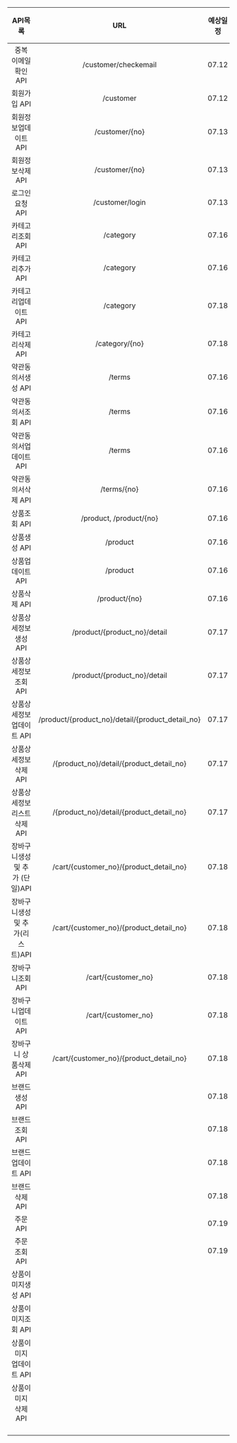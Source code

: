 |             API목록             |                       URL                        | 예상일정 | 예상소요시간 | 개발일정 | 개발시간 | 작업결과서                                                   |
| :-----------------------------: | :----------------------------------------------: | :------: | ------------ | :------: | -------- | ------------------------------------------------------------ |
|      중복 이메일 확인 API       |               /customer/checkemail               |  07.12   | 1h           |  07.12   | 1h       | [LINK](https://github.com/MaximSungmo/cafe24_shoppingmall_project/blob/master/API_Swagger/API_%EC%9E%91%EC%97%85%EA%B2%B0%EA%B3%BC/%EC%A4%91%EB%B3%B5%20%EC%9D%B4%EB%A9%94%EC%9D%BC%20%ED%99%95%EC%9D%B8%20API(customercheckemail).md) |
|          회원가입 API           |                    /customer                     |  07.12   | 1h           |  07.12   | 2h       | [LINK](https://github.com/MaximSungmo/cafe24_shoppingmall_project/blob/master/API_Swagger/API_%EC%9E%91%EC%97%85%EA%B2%B0%EA%B3%BC/%ED%9A%8C%EC%9B%90%EA%B0%80%EC%9E%85%20API(customercheckemail).md) |
|      회원정보업데이트 API       |                  /customer/{no}                  |  07.13   | 1h           |          |          | [LINK](https://github.com/MaximSungmo/cafe24_shoppingmall_project/blob/master/API_Swagger/API_%EC%9E%91%EC%97%85%EA%B2%B0%EA%B3%BC/%ED%9A%8C%EC%9B%90%EC%A0%95%EB%B3%B4%EC%97%85%EB%8D%B0%EC%9D%B4%ED%8A%B8%20API(customer%7Bno%7D).md) |
|        회원정보삭제 API         |                  /customer/{no}                  |  07.13   | 1h           |  07.13   | 1h       | [LINK](https://github.com/MaximSungmo/cafe24_shoppingmall_project/blob/master/API_Swagger/API_%EC%9E%91%EC%97%85%EA%B2%B0%EA%B3%BC/%ED%9A%8C%EC%9B%90%EC%A0%95%EB%B3%B4%EC%82%AD%EC%A0%9C%20API(customer%7Bno%7D).md) |
|         로그인 요청 API         |                 /customer/login                  |  07.13   | 0.5h         |  07.13   | 2h       | [LINK](https://github.com/MaximSungmo/cafe24_shoppingmall_project/blob/master/API_Swagger/API_%EC%9E%91%EC%97%85%EA%B2%B0%EA%B3%BC/%EB%A1%9C%EA%B7%B8%EC%9D%B8%20API(v1apilogin).md) |
|        카테고리조회 API         |                    /category                     |  07.16   | 0.5h         |  07.16   | 0.5h     | [LINK](https://github.com/MaximSungmo/cafe24_shoppingmall_project/blob/master/API_Swagger/API_%EC%9E%91%EC%97%85%EA%B2%B0%EA%B3%BC/%EC%B9%B4%ED%85%8C%EA%B3%A0%EB%A6%AC%EC%A1%B0%ED%9A%8C%20API(category).md) |
|        카테고리추가 API         |                    /category                     |  07.16   | 0.5h         |  07.16   | 0.5h     | [LINK](https://github.com/MaximSungmo/cafe24_shoppingmall_project/blob/master/API_Swagger/API_%EC%9E%91%EC%97%85%EA%B2%B0%EA%B3%BC/%EC%B9%B4%ED%85%8C%EA%B3%A0%EB%A6%AC%EC%B6%94%EA%B0%80%20API(category).md) |
|      카테고리업데이트 API       |                    /category                     |  07.18   | 0.5h         |  07.18   | 0.5h     | [LINK](https://github.com/MaximSungmo/cafe24_shoppingmall_project/blob/master/API_Swagger/API_%EC%9E%91%EC%97%85%EA%B2%B0%EA%B3%BC/%EC%B9%B4%ED%85%8C%EA%B3%A0%EB%A6%AC%EC%97%85%EB%8D%B0%EC%9D%B4%ED%8A%B8%20API(category).md) |
|        카테고리삭제 API         |                  /category/{no}                  |  07.18   | 0.5h         |  07.18   | 0.5h     | [LINK](https://github.com/MaximSungmo/cafe24_shoppingmall_project/blob/master/API_Swagger/API_%EC%9E%91%EC%97%85%EA%B2%B0%EA%B3%BC/%EC%B9%B4%ED%85%8C%EA%B3%A0%EB%A6%AC%EC%82%AD%EC%A0%9C%20API(category%7Bno%7D).md) |
|       약관동의서생성 API        |                      /terms                      |  07.16   | 0.5h         |  07.16   | 0.5h     | [LINK](https://github.com/MaximSungmo/cafe24_shoppingmall_project/blob/master/API_Swagger/API_%EC%9E%91%EC%97%85%EA%B2%B0%EA%B3%BC/%EC%95%BD%EA%B4%80%EB%8F%99%EC%9D%98%EC%84%9C%EC%83%9D%EC%84%B1%20API(v1apiterms).md) |
|       약관동의서조회 API        |                      /terms                      |  07.16   | 0.5h         |  07.16   | 0.5h     | [LINK](https://github.com/MaximSungmo/cafe24_shoppingmall_project/blob/master/API_Swagger/API_%EC%9E%91%EC%97%85%EA%B2%B0%EA%B3%BC/%EC%95%BD%EA%B4%80%EB%8F%99%EC%9D%98%EC%84%9C%EC%A1%B0%ED%9A%8C%20API(apiterms).md) |
|     약관동의서업데이트 API      |                      /terms                      |  07.16   | 0.5h         |  07.16   | 0.5h     | [LINK](https://github.com/MaximSungmo/cafe24_shoppingmall_project/blob/master/API_Swagger/API_%EC%9E%91%EC%97%85%EA%B2%B0%EA%B3%BC/%EC%95%BD%EA%B4%80%EB%8F%99%EC%9D%98%EC%84%9C%EC%97%85%EB%8D%B0%EC%9D%B4%ED%8A%B8%20API(apiterms%7Bno%7D).md) |
|       약관동의서삭제 API        |                   /terms/{no}                    |  07.16   | 0.5h         |  07.16   | 0.5h     | [LINK](https://github.com/MaximSungmo/cafe24_shoppingmall_project/blob/master/API_Swagger/API_%EC%9E%91%EC%97%85%EA%B2%B0%EA%B3%BC/%EC%95%BD%EA%B4%80%EB%8F%99%EC%9D%98%EC%84%9C%EC%82%AD%EC%A0%9C%20API(apiterms%7Bno%7D).md) |
|          상품조회 API           |             /product, /product/{no}              |  07.16   | 0.5h         |  07.16   | 0.5h     | [LINK](https://github.com/MaximSungmo/cafe24_shoppingmall_project/blob/master/API_Swagger/API_%EC%9E%91%EC%97%85%EA%B2%B0%EA%B3%BC/%EC%83%81%ED%92%88%EC%A1%B0%ED%9A%8C%20API(product%2C%20product%7Bno%7D).md) |
|          상품생성 API           |                     /product                     |  07.16   | 0.5h         |  07.16   | 0.5h     | [LINK](https://github.com/MaximSungmo/cafe24_shoppingmall_project/blob/master/API_Swagger/API_%EC%9E%91%EC%97%85%EA%B2%B0%EA%B3%BC/%EC%83%81%ED%92%88%EC%83%9D%EC%84%B1API(product%2C%20product%7Bno%7D).md) |
|        상품업데이트 API         |                     /product                     |  07.16   | 0.5h         |  07.16   | 0.5h     | [LINK](https://github.com/MaximSungmo/cafe24_shoppingmall_project/blob/master/API_Swagger/API_%EC%9E%91%EC%97%85%EA%B2%B0%EA%B3%BC/%EC%83%81%ED%92%88%EC%97%85%EB%8D%B0%EC%9D%B4%ED%8A%B8API(apiproduct).md) |
|          상품삭제 API           |                  /product/{no}                   |  07.16   | 0.5h         |  07.16   | 0.5h     | [LINK](https://github.com/MaximSungmo/cafe24_shoppingmall_project/blob/master/API_Swagger/API_%EC%9E%91%EC%97%85%EA%B2%B0%EA%B3%BC/%EC%83%81%ED%92%88%EC%82%AD%EC%A0%9CAPI(apiproduct%7Bno%7D).md) |
|      상품상세정보생성 API       |           /product/{product_no}/detail           |  07.17   | 0.5h         |  07.17   | 0.5h     | [LINK](https://github.com/MaximSungmo/cafe24_shoppingmall_project/blob/master/API_Swagger/API_%EC%9E%91%EC%97%85%EA%B2%B0%EA%B3%BC/%EC%83%81%ED%92%88%20%EC%83%81%EC%84%B8%EC%A0%95%EB%B3%B4%20%EC%83%9D%EC%84%B1API(api%7Bproduct_no%7Ddetail).md) |
|      상품상세정보조회 API       |           /product/{product_no}/detail           |  07.17   | 0.5h         |  07.17   | 0.5h     | [LINK](https://github.com/MaximSungmo/cafe24_shoppingmall_project/blob/master/API_Swagger/API_%EC%9E%91%EC%97%85%EA%B2%B0%EA%B3%BC/%EC%83%81%ED%92%88%20%EC%83%81%EC%84%B8%EC%A0%95%EB%B3%B4%20%EC%A1%B0%ED%9A%8CAPI(api%7Bproduct_no%7Ddetail).md) |
|    상품상세정보업데이트 API     | /product/{product_no}/detail/{product_detail_no} |  07.17   | 0.5h         |  07.17   | 0.5h     | [LINK](https://github.com/MaximSungmo/cafe24_shoppingmall_project/blob/master/API_Swagger/API_%EC%9E%91%EC%97%85%EA%B2%B0%EA%B3%BC/%EC%83%81%ED%92%88%20%EC%83%81%EC%84%B8%EC%A0%95%EB%B3%B4%20%20%EC%97%85%EB%8D%B0%EC%9D%B4%ED%8A%B8API(api%7Bproduct_no%7Ddetail).md) |
|      상품상세정보삭제 API       |     /{product_no}/detail/{product_detail_no}     |  07.17   | 0.5h         |  07.17   | 0.5h     | [LINK](https://github.com/MaximSungmo/cafe24_shoppingmall_project/blob/master/API_Swagger/API_%EC%9E%91%EC%97%85%EA%B2%B0%EA%B3%BC/%EC%83%81%ED%92%88%20%EC%83%81%EC%84%B8%EC%A0%95%EB%B3%B4%20%20%EC%82%AD%EC%A0%9CAPI(api%7Bproduct_no%7Ddetail%7Bproduct_detail_no%7D).md) |
|   상품상세정보리스트 삭제 API   |     /{product_no}/detail/{product_detail_no}     |  07.17   | 0.5h         |  07.17   | 0.5h     | [LINK](https://github.com/MaximSungmo/cafe24_shoppingmall_project/blob/master/API_Swagger/API_%EC%9E%91%EC%97%85%EA%B2%B0%EA%B3%BC/%EC%83%81%ED%92%88%20%EC%83%81%EC%84%B8%EC%A0%95%EB%B3%B4%20%20%EB%A6%AC%EC%8A%A4%ED%8A%B8%20%EC%82%AD%EC%A0%9CAPI(api%7Bproduct_no%7Ddetail%7Bproduct_detail_no%7D).md) |
| 장바구니생성 및 추가 (단일)API  |     /cart/{customer_no}/{product_detail_no}      |  07.18   | 0.5h         |          |          | fi                                                           |
| 장바구니생성 및 추가(리스트)API |     /cart/{customer_no}/{product_detail_no}      |  07.18   | 0.5h         |          |          | fi                                                           |
|        장바구니조회 API         |               /cart/{customer_no}                |  07.18   | 0.5h         |          |          | fi                                                           |
|      장바구니업데이트 API       |               /cart/{customer_no}                |  07.18   | 0.5h         |          |          | fi                                                           |
|      장바구니 상품삭제 API      |     /cart/{customer_no}/{product_detail_no}      |  07.18   | 0.5h         |          |          | FI                                                           |
|         브랜드생성 API          |                                                  |  07.18   | 0.5h         |          |          | FI                                                           |
|         브랜드조회 API          |                                                  |  07.18   | 0.5h         |          |          | FI                                                           |
|       브랜드업데이트 API        |                                                  |  07.18   | 0.5h         |          |          | FI                                                           |
|         브랜드삭제 API          |                                                  |  07.18   | 0.5h         |          |          | FI                                                           |
|            주문 API             |                                                  |  07.19   | 1h           |          |          |                                                              |
|          주문 조회 API          |                                                  |  07.19   | 1h           |          |          |                                                              |
|       상품이미지생성 API        |                                                  |          |              |          |          |                                                              |
|       상품이미지조회 API        |                                                  |          |              |          |          |                                                              |
|     상품이미지 업데이트 API     |                                                  |          |              |          |          |                                                              |
|       상품이미지 삭제 API       |                                                  |          |              |          |          |                                                              |
|                                 |                                                  |          |              |          |          |                                                              |
|                                 |                                                  |          |              |          |          |                                                              |
|                                 |                                                  |          |              |          |          |                                                              |
|                                 |                                                  |          |              |          |          |                                                              |
